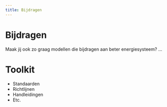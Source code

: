 ```yaml
---
title: Bijdragen
---
```


# Bijdragen

Maak jij ook zo graag modellen die bijdragen aan beter energiesysteem? ...

# Toolkit

- Standaarden
- Richtlijnen
- Handleidingen
- Etc.